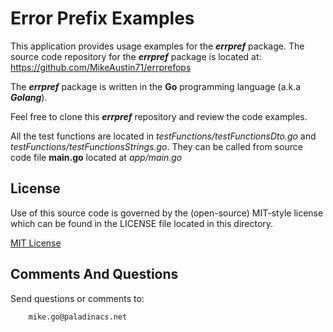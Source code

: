 # Error Prefix Examples

This application provides usage examples for the ***errpref*** package.  The source code repository for the ***errpref*** package is located at:  https://github.com/MikeAustin71/errprefops

The ***errpref*** package is written in the **Go** programming language (a.k.a ***Golang***).

Feel free to clone this ***errpref*** repository and review the code examples. 

All the test functions are located in *testFunctions/testFunctionsDto.go* and *testFunctions/testFunctionsStrings.go*. They can be called from source code file **main.go** located at *app/main.go*

## License

Use of this source code is governed by the (open-source) MIT-style license which can be found in the LICENSE file
located in this directory.

[MIT License](./LICENSE)

## Comments And Questions

Send questions or comments to:

``` text
    mike.go@paladinacs.net
```
